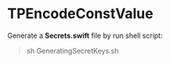 # TPEncodeConstValue

Generate a **Secrets.swift** file by run shell script:

> sh GeneratingSecretKeys.sh

